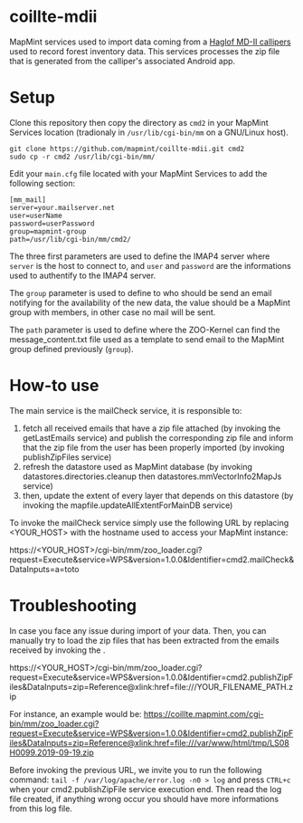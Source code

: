 # coillte-mdii
MapMint services used to import data coming from a [Haglof MD-II callipers][1]
 used to record forest inventory data. This services processes the zip file that is generated from the calliper's associated Android app. 

[1]: http://www.haglofsweden.com/index.php/en/products/instruments/calipers/473-md-ii-caliper

Setup
===========

Clone this repository then copy the directory as ```cmd2``` in your MapMint Services location (tradionaly in ```/usr/lib/cgi-bin/mm``` on a GNU/Linux host).

```
git clone https://github.com/mapmint/coillte-mdii.git cmd2
sudo cp -r cmd2 /usr/lib/cgi-bin/mm/
```

Edit your ```main.cfg``` file located with your MapMint Services to add the following section:

```
[mm_mail]
server=your.mailserver.net
user=userName
password=userPassword
group=mapmint-group
path=/usr/lib/cgi-bin/mm/cmd2/
```

The three first parameters are used to define the IMAP4 server where ```server``` is the host to connect to, and ```user``` and ```password``` are the informations used to authentify to the IMAP4 server.

The ```group``` parameter is used to define to who should be send an email notifying for the availability of the new data, the value should be a MapMint group with members, in other case no mail will be sent.

The ```path``` parameter is used to define where the ZOO-Kernel can find the message_content.txt file used as a template to send email to the MapMint group defined previously (```group```).

How-to use
===========

The main service is the mailCheck service, it is responsible to:
1. fetch all received emails that have a zip file attached (by invoking the getLastEmails service) and publish the corresponding zip file and inform that the zip file from the user has been properly imported (by invoking publishZipFiles service)
3. refresh the datastore used as MapMint database (by invoking datastores.directories.cleanup then datastores.mmVectorInfo2MapJs service)
4. then, update the extent of every layer that depends on this datastore (by invoking the mapfile.updateAllExtentForMainDB service)

To invoke the mailCheck service simply use the following URL by replacing <YOUR_HOST> with the hostname used to access your MapMint instance:

https://<YOUR_HOST>/cgi-bin/mm/zoo_loader.cgi?request=Execute&service=WPS&version=1.0.0&Identifier=cmd2.mailCheck&DataInputs=a=toto


Troubleshooting 
================

In case you face any issue during import of your data. Then, you can manually try to load the zip files that has been extracted from the emails received by invoking the .

https://<YOUR_HOST>/cgi-bin/mm/zoo_loader.cgi?request=Execute&service=WPS&version=1.0.0&Identifier=cmd2.publishZipFiles&DataInputs=zip=Reference@xlink:href=file:///YOUR_FILENAME_PATH.zip

For instance, an example would be: 
https://coillte.mapmint.com/cgi-bin/mm/zoo_loader.cgi?request=Execute&service=WPS&version=1.0.0&Identifier=cmd2.publishZipFiles&DataInputs=zip=Reference@xlink:href=file:///var/www/html/tmp/LS08H0099.2019-09-19.zip

Before invoking the previous URL, we invite you to run the following command: ```tail -f /var/log/apache/error.log -n0 > log``` and press ```CTRL+c``` when your cmd2.publishZipFile service execution end. Then read the log file created, if anything wrong occur you should have more informations from this log file.
